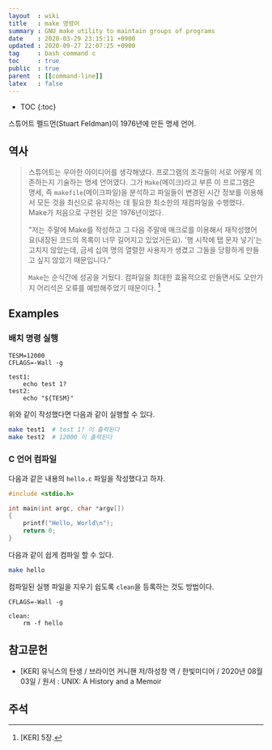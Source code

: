 ```yaml
---
layout  : wiki
title   : make 명령어
summary : GNU make utility to maintain groups of programs
date    : 2020-03-29 23:15:11 +0900
updated : 2020-09-27 22:07:25 +0900
tag     : bash command c
toc     : true
public  : true
parent  : [[command-line]]
latex   : false
---
```

* TOC
{:toc}

스튜어트 펠드먼(Stuart Feldman)이 1976년에 만든 명세 언어.

## 역사

> 스튜어트는 우아한 아이디어를 생각해냈다.
프로그램의 조각들이 서로 어떻게 의존하는지 기술하는 명세 언어였다.
그가 `Make`(메이크)라고 부른 이 프로그램은 명세, 즉 `makefile`(메이크파일)을 분석하고
파일들이 변경된 시간 정보를 이용해서 모든 것을 최신으로 유지하는 데 필요한 최소한의 재컴파일을 수행했다.
Make가 처음으로 구현된 것은 1976년이었다.
>
> "저는 주말에 Make를 작성하고 그 다음 주말에 매크로를 이용해서 재작성했어요(내장된 코드의 목록이 너무 길어지고 있었거든요).
'행 시작에 탭 문자 넣기'는 고치지 않았는데, 금세 십여 명의 열렬한 사용자가 생겼고 그들을 당황하게 만들고 싶지 않았기 때문입니다."
>
> `Make`는 순식간에 성공을 거뒀다.
컴파일을 최대한 효율적으로 만들면서도 오만가지 어리석은 오류를 예방해주었기 때문이다.
[^KER-5]


## Examples
### 배치 명령 실행
```make
TESM=12000
CFLAGS=-Wall -g

test1:
	echo test 1?
test2:
	echo "${TESM}"
```

위와 같이 작성했다면 다음과 같이 실행할 수 있다.

```sh
make test1  # test 1? 이 출력된다
make test2  # 12000 이 출력된다
```

### C 언어 컴파일

다음과 같은 내용의 `hello.c` 파일을 작성했다고 하자.

```c
#include <stdio.h>

int main(int argc, char *argv[])
{
    printf("Hello, World\n");
    return 0;
}
```

다음과 같이 쉽게 컴파일 할 수 있다.

```sh
make hello
```

컴파일된 실행 파일을 지우기 쉽도록 `clean`을 등록하는 것도 방법이다.

```make
CFLAGS=-Wall -g

clean:
	rm -f hello
```

## 참고문헌

- [KER] 유닉스의 탄생 / 브라이언 커니핸 저/하성창 역 / 한빛미디어 / 2020년 08월 03일 / 원서 : UNIX: A History and a Memoir

## 주석

[^KER-5]: [KER] 5장.


